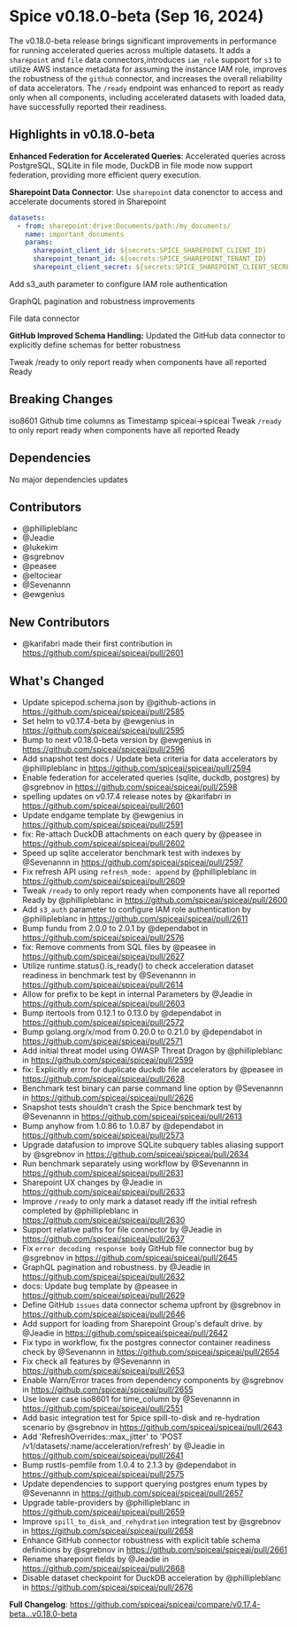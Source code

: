 # Spice v0.18.0-beta (Sep 16, 2024)

The v0.18.0-beta release brings significant improvements in performance for running accelerated queries across multiple datasets. It adds a `sharepoint` and `file` data connectors,introduces `iam_role` support for `s3` to utilize AWS instance metadata for assuming the instance IAM role, improves the robustness of the `github` connector, and increases the overall reliability of data accelerators. The `/ready` endpoint was enhanced to report as ready only when all components, including accelerated datasets with loaded data, have successfully reported their readiness.

## Highlights in v0.18.0-beta

**Enhanced Federation for Accelerated Queries**: Accelerated queries across PostgreSQL, SQLite in file mode, DuckDB in file mode now support federation, providing more efficient query execution.

**Sharepoint Data Connector**: Use `sharepoint` data conenctor to access and accelerate documents stored in Sharepoint

```yaml
datasets:
  - from: sharepoint:drive:Documents/path:/my_documents/
    name: important_documents
    params:
      sharepoint_client_id: ${secrets:SPICE_SHAREPOINT_CLIENT_ID}
      sharepoint_tenant_id: ${secrets:SPICE_SHAREPOINT_TENANT_ID}
      sharepoint_client_secret: ${secrets:SPICE_SHAREPOINT_CLIENT_SECRET}
```

Add s3_auth parameter to configure IAM role authentication

GraphQL pagination and robustness improvements

File data connector

**GitHub Improved Schema Handling:** Updated the GitHub data connector to explicitly define schemas for better robustness

Tweak /ready to only report ready when components have all reported Ready

## Breaking Changes

iso8601
Github time columns as Timestamp
spiceai->spiceai
Tweak `/ready` to only report ready when components have all reported Ready

## Dependencies

No major dependencies updates

## Contributors

- @phillipleblanc
- @Jeadie
- @lukekim
- @sgrebnov
- @peasee
- @eltociear
- @Sevenannn
- @ewgenius

## New Contributors

- @karifabri made their first contribution in https://github.com/spiceai/spiceai/pull/2601

## What's Changed

- Update spicepod.schema.json by @github-actions in https://github.com/spiceai/spiceai/pull/2585
- Set helm to v0.17.4-beta by @ewgenius in https://github.com/spiceai/spiceai/pull/2595
- Bump to next v0.18.0-beta version by @ewgenius in https://github.com/spiceai/spiceai/pull/2596
- Add snapshot test docs / Update beta criteria for data accelerators by @phillipleblanc in https://github.com/spiceai/spiceai/pull/2594
- Enable federation for accelerated queries (sqlite, duckdb, postgres) by @sgrebnov in https://github.com/spiceai/spiceai/pull/2598
- spelling updates on v0.17.4 release notes by @karifabri in https://github.com/spiceai/spiceai/pull/2601
- Update endgame template by @ewgenius in https://github.com/spiceai/spiceai/pull/2591
- fix: Re-attach DuckDB attachments on each query by @peasee in https://github.com/spiceai/spiceai/pull/2602
- Speed up sqlite accelerator benchmark test with indexes by @Sevenannn in https://github.com/spiceai/spiceai/pull/2597
- Fix refresh API using `refresh_mode: append` by @phillipleblanc in https://github.com/spiceai/spiceai/pull/2609
- Tweak `/ready` to only report ready when components have all reported Ready by @phillipleblanc in https://github.com/spiceai/spiceai/pull/2600
- Add `s3_auth` parameter to configure IAM role authentication by @phillipleblanc in https://github.com/spiceai/spiceai/pull/2611
- Bump fundu from 2.0.0 to 2.0.1 by @dependabot in https://github.com/spiceai/spiceai/pull/2576
- fix: Remove comments from SQL files by @peasee in https://github.com/spiceai/spiceai/pull/2627
- Utilize runtime.status().is_ready() to check acceleration dataset readiness in benchmark test by @Sevenannn in https://github.com/spiceai/spiceai/pull/2614
- Allow for prefix to be kept in internal Parameters by @Jeadie in https://github.com/spiceai/spiceai/pull/2603
- Bump itertools from 0.12.1 to 0.13.0 by @dependabot in https://github.com/spiceai/spiceai/pull/2572
- Bump golang.org/x/mod from 0.20.0 to 0.21.0 by @dependabot in https://github.com/spiceai/spiceai/pull/2571
- Add initial threat model using OWASP Threat Dragon by @phillipleblanc in https://github.com/spiceai/spiceai/pull/2599
- fix: Explicitly error for duplicate duckdb file accelerators by @peasee in https://github.com/spiceai/spiceai/pull/2628
- Benchmark test binary can parse command line option by @Sevenannn in https://github.com/spiceai/spiceai/pull/2626
- Snapshot tests shouldn't crash the Spice benchmark test by @Sevenannn in https://github.com/spiceai/spiceai/pull/2613
- Bump anyhow from 1.0.86 to 1.0.87 by @dependabot in https://github.com/spiceai/spiceai/pull/2573
- Upgrade datafusion to improve SQLite subquery tables aliasing support by @sgrebnov in https://github.com/spiceai/spiceai/pull/2634
- Run benchmark separately using workflow by @Sevenannn in https://github.com/spiceai/spiceai/pull/2631
- Sharepoint UX changes by @Jeadie in https://github.com/spiceai/spiceai/pull/2633
- Improve `/ready` to only mark a dataset ready iff the initial refresh completed by @phillipleblanc in https://github.com/spiceai/spiceai/pull/2630
- Support relative paths for file connector by @Jeadie in https://github.com/spiceai/spiceai/pull/2637
- Fix `error decoding response body` GitHub file connector bug by @sgrebnov in https://github.com/spiceai/spiceai/pull/2645
- GraphQL pagination and robustness. by @Jeadie in https://github.com/spiceai/spiceai/pull/2632
- docs: Update bug template by @peasee in https://github.com/spiceai/spiceai/pull/2629
- Define GitHub `issues` data connector schema upfront by @sgrebnov in https://github.com/spiceai/spiceai/pull/2646
- Add support for loading from Sharepoint Group's default drive.  by @Jeadie in https://github.com/spiceai/spiceai/pull/2642
- Fix typo in workflow, fix the postgres connector container readiness check by @Sevenannn in https://github.com/spiceai/spiceai/pull/2654
- Fix check all features by @Sevenannn in https://github.com/spiceai/spiceai/pull/2653
- Enable Warn/Error traces from dependency components by @sgrebnov in https://github.com/spiceai/spiceai/pull/2655
- Use lower case iso8601 for time_column by @Sevenannn in https://github.com/spiceai/spiceai/pull/2551
- Add basic integration test for Spice spill-to-disk and re-hydration scenario by @sgrebnov in https://github.com/spiceai/spiceai/pull/2643
- Add 'RefreshOverrides::max_jitter' to 'POST /v1/datasets/:name/acceleration/refresh' by @Jeadie in https://github.com/spiceai/spiceai/pull/2641
- Bump rustls-pemfile from 1.0.4 to 2.1.3 by @dependabot in https://github.com/spiceai/spiceai/pull/2575
- Update dependencies to support querying postgres enum types by @Sevenannn in https://github.com/spiceai/spiceai/pull/2657
- Upgrade table-providers by @phillipleblanc in https://github.com/spiceai/spiceai/pull/2659
- Improve `spill_to_disk_and_rehydration` integration test by @sgrebnov in https://github.com/spiceai/spiceai/pull/2658
- Enhance GitHub connector robustness with explicit table schema definitions by @sgrebnov in https://github.com/spiceai/spiceai/pull/2661
- Rename sharepoint fields by @Jeadie in https://github.com/spiceai/spiceai/pull/2668
- Disable dataset checkpoint for DuckDB acceleration by @phillipleblanc in https://github.com/spiceai/spiceai/pull/2676

**Full Changelog**: https://github.com/spiceai/spiceai/compare/v0.17.4-beta...v0.18.0-beta
